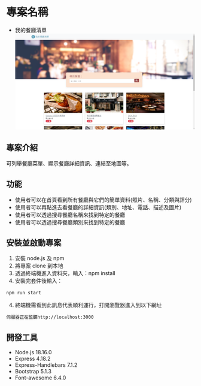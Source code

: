 # 專案名稱

- 我的餐廳清單
  ![image](restaurantIndexPage_photo.png)

## 專案介紹

可列舉餐廳菜單、顯示餐廳詳細資訊、連結至地圖等。

## 功能

- 使用者可以在首頁看到所有餐廳與它們的簡單資料(照片、名稱、分類與評分)
- 使用者可以再點進去看餐廳的詳細資訊(類別、地址、電話、描述及圖片)
- 使用者可以透過搜尋餐廳名稱來找到特定的餐廳
- 使用者可以透過搜尋餐廳類別來找到特定的餐廳

## 安裝並啟動專案

1. 安裝 node.js 及 npm
2. 將專案 clone 到本地
3. 透過終端機進入資料夾，輸入：npm install
4. 安裝完套件後輸入：

```bash
npm run start
```

4. 終端機需看到此訊息代表順利運行，打開瀏覽器進入到以下網址

```bash
伺服器正在監聽http://localhost:3000
```

## 開發工具

- Node.js 18.16.0
- Express 4.18.2
- Express-Handlebars 7.1.2
- Bootstrap 5.1.3
- Font-awesome 6.4.0
